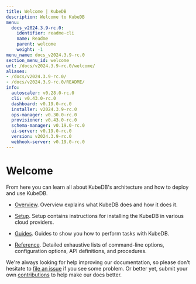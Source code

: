 ```yaml
---
title: Welcome | KubeDB
description: Welcome to KubeDB
menu:
  docs_v2024.3.9-rc.0:
    identifier: readme-cli
    name: Readme
    parent: welcome
    weight: -1
menu_name: docs_v2024.3.9-rc.0
section_menu_id: welcome
url: /docs/v2024.3.9-rc.0/welcome/
aliases:
- /docs/v2024.3.9-rc.0/
- /docs/v2024.3.9-rc.0/README/
info:
  autoscaler: v0.28.0-rc.0
  cli: v0.43.0-rc.0
  dashboard: v0.19.0-rc.0
  installer: v2024.3.9-rc.0
  ops-manager: v0.30.0-rc.0
  provisioner: v0.43.0-rc.0
  schema-manager: v0.19.0-rc.0
  ui-server: v0.19.0-rc.0
  version: v2024.3.9-rc.0
  webhook-server: v0.19.0-rc.0
---
```


# Welcome

From here you can learn all about KubeDB's architecture and how to deploy and use KubeDB.

- [Overview](/docs/v2024.3.9-rc.0/overview/). Overview explains what KubeDB does and how it does it.

- [Setup](/docs/v2024.3.9-rc.0/setup/). Setup contains instructions for installing the KubeDB in various cloud providers.

- [Guides](/docs/v2024.3.9-rc.0/guides/). Guides to show you how to perform tasks with KubeDB.

- [Reference](/docs/v2024.3.9-rc.0/reference/). Detailed exhaustive lists of command-line options, configuration options, API definitions, and procedures.

We're always looking for help improving our documentation, so please don't hesitate to [file an issue](https://github.com/kubedb/project/issues/new) if you see some problem. Or better yet, submit your own [contributions](/docs/v2024.3.9-rc.0/CONTRIBUTING) to help make our docs better.
